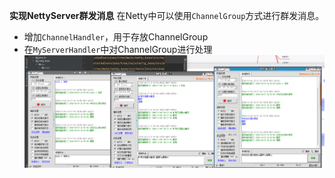 **实现NettyServer群发消息**
在Netty中可以使用`ChannelGroup`方式进行群发消息。
- 增加`ChannelHandler`，用于存放ChannelGroup
- 在`MyServerHandler`中对ChannelGroup进行处理
![img.png](img.png)